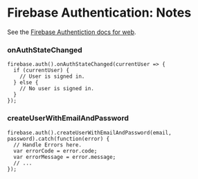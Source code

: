 # Firebase Authentication: Notes

See the [Firebase Authentiction docs for web](https://firebase.google.com/docs/auth/web/manage-users).

### onAuthStateChanged
```
firebase.auth().onAuthStateChanged(currentUser => {
  if (currentUser) {
    // User is signed in.
  } else {
    // No user is signed in.
  }
});
```

### createUserWithEmailAndPassword
```
firebase.auth().createUserWithEmailAndPassword(email, password).catch(function(error) {
  // Handle Errors here.
  var errorCode = error.code;
  var errorMessage = error.message;
  // ...
});
```

